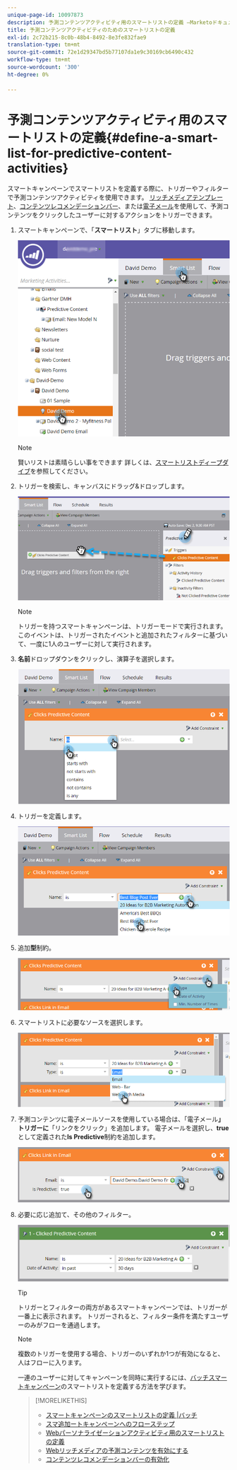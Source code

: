 ```yaml
---
unique-page-id: 10097873
description: 予測コンテンツアクティビティ用のスマートリストの定義 —Marketoドキュメント — 製品ドキュメント
title: 予測コンテンツアクティビティのためのスマートリストの定義
exl-id: 2c72b215-8c0b-48b4-8492-8e3fe832fae9
translation-type: tm+mt
source-git-commit: 72e1d29347bd5b77107da1e9c30169cb6490c432
workflow-type: tm+mt
source-wordcount: '300'
ht-degree: 0%

---
```


# 予測コンテンツアクティビティ用のスマートリストの定義{#define-a-smart-list-for-predictive-content-activities}

スマートキャンペーンでスマートリストを定義する際に、トリガーやフィルターで予測コンテンツアクティビティを使用できます。 [リッチメディアテンプレート](/help/marketo/product-docs/predictive-content/enabling-predictive-content/enable-predictive-content-for-web-rich-media.md)、[コンテンツレコメンデーションバー](/help/marketo/product-docs/predictive-content/enabling-predictive-content/enable-the-content-recommendation-bar.md)、または[電子メール](/help/marketo/product-docs/predictive-content/enabling-predictive-content/enable-predictive-content-in-emails.md)を使用して、予測コンテンツをクリックしたユーザーに対するアクションをトリガーできます。

1. スマートキャンペーンで、「**スマートリスト**」タブに移動します。

   ![](assets/smart-list-1.png)

   >[!NOTE]
   >
   >賢いリストは素晴らしい事をできます 詳しくは、[スマートリストディープダイブ](/help/marketo/product-docs/core-marketo-concepts/smart-campaigns/understanding-smart-campaigns.md)を参照してください。

1. トリガーを検索し、キャンバスにドラッグ&amp;ドロップします。

   ![](assets/smart-list-drag-trigger-hands.png)

   >[!NOTE]
   >
   >トリガーを持つスマートキャンペーンは、トリガーモードで実行されます。 このイベントは、トリガーされたイベントと追加されたフィルターに基づいて、一度に1人のユーザーに対して実行されます。

1. **名前**&#x200B;ドロップダウンをクリックし、演算子を選択します。

   ![](assets/smart-list-dropdown-hands.png)

1. トリガーを定義します。

   ![](assets/smart-lislt-select-content-hands.png)

1. 追加&#x200B;**型**&#x200B;制約。

   ![](assets/clicks-predictive-content-add-constraint-hands.png)

1. スマートリストに必要なソースを選択します。

   ![](assets/pc-add-constraint.png)

1. 予測コンテンツに電子メールソースを使用している場合は、「電子メール&#x200B;**」トリガーに**「リンクをクリック」を追加します。 電子メールを選択し、**true**&#x200B;として定義された&#x200B;**Is Predictive**&#x200B;制約を追加します。

   ![](assets/clicks-link-in-email-trigger-hands.png)

1. 必要に応じ追加て、その他のフィルター。

   ![](assets/clicked-predictive-content-filter.png)

   >[!TIP]
   >
   >トリガーとフィルターの両方があるスマートキャンペーンでは、トリガーが一番上に表示されます。 トリガーされると、フィルター条件を満たすユーザーのみがフローを通過します。

   >[!NOTE]
   >
   >複数のトリガーを使用する場合、トリガーのいずれか1つが有効になると、人はフローに入ります。

   一連のユーザーに対してキャンペーンを同時に実行するには、[バッチスマートキャンペーン](/help/marketo/product-docs/core-marketo-concepts/smart-campaigns/creating-a-smart-campaign/define-smart-list-for-smart-campaign-batch.md)のスマートリストを定義する方法を学びます。

   >[!MORELIKETHIS]
   >
   >* [スマートキャンペーンのスマートリストの定義 |バッチ](/help/marketo/product-docs/core-marketo-concepts/smart-campaigns/creating-a-smart-campaign/define-smart-list-for-smart-campaign-batch.md)
   >* [スマ追加ートキャンペーンへのフローステップ](/help/marketo/product-docs/core-marketo-concepts/smart-campaigns/flow-actions/add-a-flow-step-to-a-smart-campaign.md)
   >* [Webパーソナライゼーションアクティビティ用のスマートリストの定義](/help/marketo/product-docs/web-personalization/working-with-web-campaigns/define-a-smart-list-for-web-personalization-activities.md)
   >* [Webリッチメディアの予測コンテンツを有効にする](/help/marketo/product-docs/predictive-content/enabling-predictive-content/enable-predictive-content-for-web-rich-media.md)
   >* [コンテンツレコメンデーションバーの有効化](/help/marketo/product-docs/predictive-content/enabling-predictive-content/enable-the-content-recommendation-bar.md)

